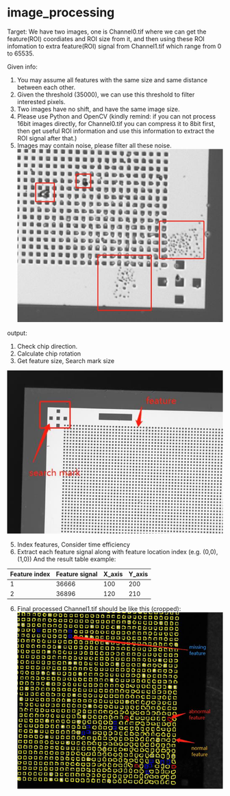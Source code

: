 # image_processing
Target:
We have two images, one is Channel0.tif where we can get the feature(ROI) coordiates and ROI size from it, and then using these ROI infomation to extra feature(ROI) signal from Channel1.tif which range from 0 to 65535. 

Given info:
1. You may assume all features with the same size and same distance between each other.
2. Given the threshold (35000), we can use this threshold to filter interested pixels.
3. Two images have no shift, and have the same image size.
4. Please use Python and OpenCV (kindly remind: if you can not process 16bit images directly, for Channel0.tif you can compress it to 8bit first, then get useful ROI information and use this information to extract the ROI signal after that.)
5. Images may contain noise, please filter all these noise.
![image_processing](https://github.com/VibrantIT2021/image_processing/blob/main/noise.jpg)

output:
1. Check chip direction.
2. Calculate chip rotation 
3. Get feature size, Search mark size

![image_processing](https://github.com/VibrantIT2021/image_processing/blob/main/search_marks.jpg)

5. Index features, Consider time efficiency
6. Extract each feature signal along with feature location index (e.g. (0,0), (1,0))
And the result table example:

| Feature index  | Feature signal  | X_axis |  Y_axis |
| -------------| ------------- | ------------- | -------------|
| 1  | 36666  | 100  |200|
| 2  | 36896  | 120  |210|

6. Final processed Channel1.tif should be like this (cropped):
![image_processing](https://github.com/VibrantIT2021/image_processing/blob/main/results.jpg)
